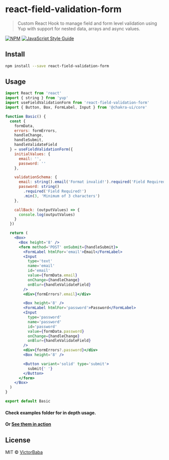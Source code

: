 # react-field-validation-form

> Custom React Hook to manage field and form level validation using Yup with support for nested data, arrays and async values.

[![NPM](https://img.shields.io/npm/v/react-field-validation-form.svg)](https://www.npmjs.com/package/react-field-validation-form) [![JavaScript Style Guide](https://img.shields.io/badge/code_style-standard-brightgreen.svg)](https://standardjs.com)

## Install

```bash
npm install --save react-field-validation-form
```

## Usage

```jsx
import React from 'react'
import { string } from 'yup'
import useFieldValidationForm from 'react-field-validation-form'
import { Button, Box, FormLabel, Input } from '@chakra-ui/core'

function Basic() {
  const {
    formData,
    errors: formErrors,
    handleChange,
    handleSubmit,
    handleValidateField
  } = useFieldValidationForm({
    initialValues: {
      email: '',
      password: ''
    },

    validationSchema: {
      email: string().email('Format invalid!').required('Field Required!'),
      password: string()
        .required('Field Required!')
        .min(3, 'Minimum of 3 characters')
    },

    callBack: (outputValues) => {
      console.log(outputValues)
    }
  })

  return (
    <Box>
      <Box height='8' />
      <form method='POST' onSubmit={handleSubmit}>
        <FormLabel htmlFor='email'>Email</FormLabel>
        <Input
          type='text'
          name='email'
          id='email'
          value={formData.email}
          onChange={handleChange}
          onBlur={handleValidateField}
        />
        <div>{formErrors?.email}</div>

        <Box height='8' />
        <FormLabel htmlFor='password'>Password</FormLabel>
        <Input
          type='password'
          name='password'
          id='password'
          value={formData.password}
          onChange={handleChange}
          onBlur={handleValidateField}
        />
        <div>{formErrors?.password}</div>
        <Box height='8' />

        <Button variant='solid' type='submit'>
          submit{' '}
        </Button>
      </form>
    </Box>
  )
}

export default Basic
```

#### Check examples folder for in depth usage.

#### Or [See them in action](https://victorbaba.github.io/react-field-validation-form)

## License

MIT © [VictorBaba](https://github.com/VictorBaba)
